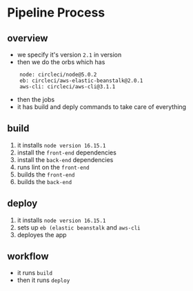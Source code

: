 # Pipeline Process

## overview

- we specify it's version `2.1` in version
- then we do the orbs which has

```
    node: circleci/node@5.0.2
    eb: circleci/aws-elastic-beanstalk@2.0.1
    aws-cli: circleci/aws-cli@3.1.1
```

- then the jobs
- it has build and deply commands to take care of everything

## build

1. it installs `node version 16.15.1`
2. install the `front-end` dependencies
3. install the `back-end` dependencies
4. runs lint on the `front-end`
5. builds the `front-end`
6. builds the `back-end`

## deploy

1. it installs `node version 16.15.1`
2. sets up `eb (elastic beanstalk` and `aws-cli`
3. deployes the app

## workflow

- it runs `build`
- then it runs `deploy`
